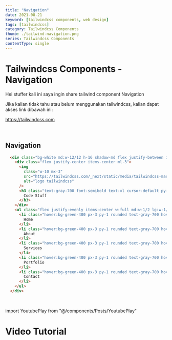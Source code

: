 ```yaml
---
title: "Navigation"
date: 2021-08-21
keyword: [tailwindcss components, web design]
tags: [tailwindcss]
category: Tailwindcss Components
thumb: ./tailwind-navigation.png
series: Tailwindcss Components
contentType: single
---
```


# Tailwindcss Components - Navigation

Hei stuffer kali ini saya ingin share tailwind component Navigation

Jika kalian tidak tahu atau belum menggunakan tailwindcss, kalian dapat akses link dibawah ini:

https://tailwindcss.com

<br/>

## Navigation
```html
  <div class="bg-white md:w-12/12 h-16 shadow-md flex justify-between items-center flex-col md:flex-row md:rounded md:m-3">
    <div class="flex justify-center items-center ml-3">
      <img 
        class="w-10 mx-3"
        src="https://tailwindcss.com/_next/static/media/tailwindcss-mark.cb8046c163f77190406dfbf4dec89848.svg" 
        alt="logo tailwindcss" 
      />
      <h3 class="text-gray-700 font-semibold text-xl cursor-default py-2 md:py-0">
        Code Stuff
      </h3>
    </div>
    <ul class="flex justify-evenly items-center w-full md:w-1/2 lg:w-1/3 bg-gray-100 md:bg-white mr-0 md:mr-5 py-2 md:py-0">
      <li class="hover:bg-green-400 px-3 py-1 rounded text-gray-700 hover:text-white font-semibold cursor-pointer">
        Home
      </li>
      <li class="hover:bg-green-400 px-3 py-1 rounded text-gray-700 hover:text-white font-semibold cursor-pointer">
        About
      </li>
      <li class="hover:bg-green-400 px-3 py-1 rounded text-gray-700 hover:text-white font-semibold cursor-pointer">
        Services
      </li>
      <li class="hover:bg-green-400 px-3 py-1 rounded text-gray-700 hover:text-white font-semibold cursor-pointer">
        Portfolio
      </li>
      <li class="hover:bg-green-400 px-3 py-1 rounded text-gray-700 hover:text-white font-semibold cursor-pointer">
        Contact
      </li>
    </ul>
  </div> 
```

<br/>

import YoutubePlay from "@/components/Posts/YoutubePlay"

# Video Tutorial
<YoutubePlay id="ehuMq4JiYgQ"/>